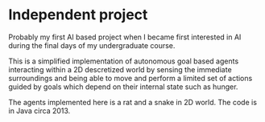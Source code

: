 # Independent project

Probably my first AI based project when I became first interested in AI during the final days of my undergraduate course.

This is a simplified implementation of autonomous goal based agents interacting within a 2D descretized world by sensing the immediate surroundings and being able to move and perform a limited set of actions guided by goals which depend on their internal state such as hunger.

The agents implemented here is a rat and a snake in 2D world. The code is in Java circa 2013.
